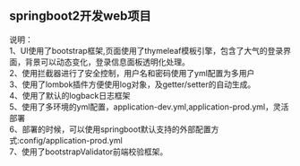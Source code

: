 <h2>springboot2开发web项目</h2>
说明：<br>
1、UI使用了bootstrap框架,页面使用了thymeleaf模板引擎，包含了大气的登录界面，背景可以动态变化，登录信息面板透明化处理。<br>
2、使用拦截器进行了安全控制，用户名和密码使用了yml配置为多用户<br>
3、使用了lombok插件方便使用log对象，及getter/setter的自动生成。<br>
4、使用了默认的logback日志框架<br>
5、使用了多环境的yml配置，application-dev.yml,application-prod.yml，灵活部署<br>
6、部署的时候，可以使用springboot默认支持的外部配置方式:config/application-prod.yml<br>
7、使用了bootstrapValidator前端校验框架。